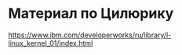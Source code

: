 # Материал по Цилюрику  
https://www.ibm.com/developerworks/ru/library/l-linux_kernel_01/index.html
